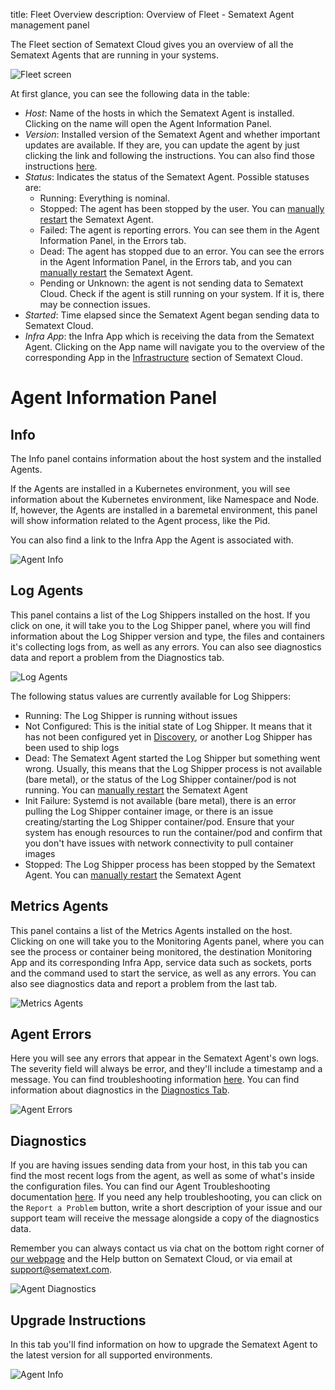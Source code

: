 title: Fleet Overview
description: Overview of Fleet - Sematext Agent management panel

The Fleet section of Sematext Cloud gives you an overview of all the Sematext Agents that are running in your systems.

![Fleet screen](../images/fleet/fleet.png)

At first glance, you can see the following data in the table:
* *Host*: Name of the hosts in which the Sematext Agent is installed. Clicking on the name will open the Agent Information Panel.
* *Version*: Installed version of the Sematext Agent and whether important updates are available. If they are, you can update the agent by just clicking the link and following the instructions. You can also find those instructions [here](https://sematext.com/docs/monitoring/spm-faq/#agent-updating).
* *Status*: Indicates the status of the Sematext Agent. Possible statuses are:
  * Running: Everything is nominal.
  * Stopped: The agent has been stopped by the user. You can [manually restart](https://sematext.com/docs/agents/sematext-agent/starting-stopping) the Sematext Agent.
  * Failed: The agent is reporting errors. You can see them in the Agent Information Panel, in the Errors tab.
  * Dead: The agent has stopped due to an error. You can see the errors in the Agent Information Panel, in the Errors tab, and you can [manually restart](https://sematext.com/docs/agents/sematext-agent/starting-stopping) the Sematext Agent.
  * Pending or Unknown: the agent is not sending data to Sematext Cloud. Check if the agent is still running on your system. If it is, there may be connection issues.
* *Started*: Time elapsed since the Sematext Agent began sending data to Sematext Cloud.
* *Infra App*: the Infra App which is receiving the data from the Sematext Agent. Clicking on the App name will navigate you to the overview of the corresponding App in the [Infrastructure](https://sematext.com/docs/monitoring/infrastructure/) section of Sematext Cloud.

# Agent Information Panel

## Info
The Info panel contains information about the host system and the installed Agents. 

If the Agents are installed in a Kubernetes environment, you will see information about the Kubernetes environment, like Namespace and Node. If, however, the Agents are installed in a baremetal environment, this panel will show information related to the Agent process, like the Pid. 

You can also find a link to the Infra App the Agent is associated with.

![Agent Info](../images/fleet/fleet-agent-info.png)

## Log Agents

This panel contains a list of the Log Shippers installed on the host. If you click on one, it will take you to the Log Shipper panel, where you will find information about the Log Shipper version and type, the files and containers it's collecting logs from, as well as any errors. You can also see diagnostics data and report a problem from the Diagnostics tab.

![Log Agents](../images/fleet/fleet-log-agents.png)

The following status values are currently available for Log Shippers:

* Running: The Log Shipper is running without issues
* Not Configured: This is the initial state of Log Shipper. It means that it has not been configured yet in [Discovery](https://sematext.com/docs/logs/discovery/intro/), or another Log Shipper has been used to ship logs
* Dead: The Sematext Agent started the Log Shipper but something went wrong. Usually, this means that the Log Shipper process is not available (bare metal), or the status of the Log Shipper container/pod is not running. You can [manually restart](https://sematext.com/docs/agents/sematext-agent/starting-stopping) the Sematext Agent
* Init Failure: Systemd is not available (bare metal), there is an error pulling the Log Shipper container image, or there is an issue creating/starting the Log Shipper container/pod. Ensure that your system has enough resources to run the container/pod and confirm that you don't have issues with network connectivity to pull container images
* Stopped: The Log Shipper process has been stopped by the Sematext Agent. You can [manually restart](https://sematext.com/docs/agents/sematext-agent/starting-stopping) the Sematext Agent

## Metrics Agents

This panel contains a list of the Metrics Agents installed on the host. Clicking on one will take you to the Monitoring Agents panel, where you can see the process or container being monitored, the destination Monitoring App and its corresponding Infra App, service data such as sockets, ports and the command used to start the service, as well as any errors. You can also see diagnostics data and report a problem from the last tab.

![Metrics Agents](../images/fleet/fleet-metrics-agents.png)

## Agent Errors 

Here you will see any errors that appear in the Sematext Agent's own logs. The severity field will always be error, and they'll include a timestamp and a message. You can find troubleshooting information [here](https://sematext.com/docs/agents/sematext-agent/agent-troubleshooting/). You can find information about diagnostics in the [Diagnostics Tab](https://sematext.com/docs/fleet/#Diagnostics).

![Agent Errors](../images/fleet/fleet-agent-errors.png)

## Diagnostics

If you are having issues sending data from your host, in this tab you can find the most recent logs from the agent, as well as some of what's inside the configuration files. You can find our Agent Troubleshooting documentation [here](https://sematext.com/docs/agents/sematext-agent/agent-troubleshooting). If you need any help troubleshooting, you can click on the `Report a Problem` button, write a short description of your issue and our support team will receive the message alongside a copy of the diagnostics data.

Remember you can always contact us via chat on the bottom right corner of [our webpage](https://sematext.com/) and the Help button on Sematext Cloud, or via email at [support@sematext.com](mailto:support@sematext.com).

![Agent Diagnostics](../images/fleet/agent-diagnostics.png)

## Upgrade Instructions

In this tab you'll find information on how to upgrade the Sematext Agent to the latest version for all supported environments.

![Agent Info](../images/fleet/fleet-upgrade-instructions.png)

